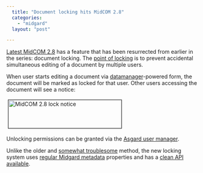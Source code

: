 ```yaml
---
  title: "Document locking hits MidCOM 2.8"
  categories: 
    - "midgard"
  layout: "post"

---
```

<p>
<a href="http://pear.midcom-project.org/index.php?package=midcom&amp;release=2.8.11&amp;downloads">Latest MidCOM 2.8</a> has a feature that has been resurrected from earlier in the series: document locking. The <a href="http://www.edbrill.com/ebrill/edbrill.nsf/dx/document-locking?opendocument&amp;comments">point of locking</a> is to prevent accidental simultaneous editing of a document by multiple users.
</p><p>
When user starts editing a document via <a href="http://midgardwiki.contentcontrol-berlin.de/index.php/MidCOM_Datamanager">datamanager</a>-powered form, the document will be marked as locked for that user. Other users accessing the document will see a notice:
</p><p>
<a href="https://d2vqpl3tx84ay5.cloudfront.net/midcom-28-locked-document-fi.png"><img src="https://d2vqpl3tx84ay5.cloudfront.net/midcom-28-locked-document-fi-tm.jpg" height="74" width="296" border="1" hspace="4" vspace="4" alt="MidCOM 2.8 lock notice" title="MidCOM 2.8 lock notice" /></a>
</p><p>
Unlocking permissions can be granted via the <a href="http://bergie.iki.fi/blog/new_user_management_tool_for_midgard/">Asgard user manager</a>.
</p><p>
Unlike the older and <a href="http://www.midgard-project.org/updates/view/security-advisory--unauthorized-locking-in-midcom.html">somewhat troublesome</a> method, the new locking system uses <a href="http://www.midgard-project.org/documentation/mgdschema-metadata-object/">regular Midgard metadata</a> properties and has a <a href="http://www.kaktus.cc/weblog/view/1212160768.html">clean API available</a>.
</p>
